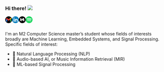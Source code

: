 ### Hi there! <img src="https://media.giphy.com/media/hvRJCLFzcasrR4ia7z/giphy.gif" width="25px">

<a href="mailto:archityadav97@gmail.com">
  <img align="left" alt="Archit's email" width="22px" src="https://raw.githubusercontent.com/archity/archity/main/assets/gmail_dark_circular.svg" />
</a>
<a href="https://www.linkedin.com/in/archit-yadav-95482b156/">
  <img align="left" alt="Archit's Linkedin" width="22px" src="https://raw.githubusercontent.com/archity/archity/main/assets/linkedin_icon_circle.svg" />
</a>
<a href="https://medium.com/@archityadav97">
  <img align="left" alt="Archit's Medium" width="22px" src="https://raw.githubusercontent.com/archity/archity/main/assets/medium_circular.svg" />
</a>
<a href="https://open.spotify.com/user/ht3095oj4tv2bn2j64ppw87mm?si=02be29f02813407b">
  <img align="left" alt="Archit's Spotify" width="22px" src="https://raw.githubusercontent.com/archity/archity/main/assets/spotify.svg" />
</a>

<br><br>

I'm an M2 Computer Science master’s student whose fields of interests broadly are Machine Learning, Embedded Systems, and Signal Processing. Specific fields of interest:

* 📜 Natural Language Processing (NLP)
* 🎵 Audio-based AI, or Music Information Retrieval (MIR)
* 📡 ML-based Signal Processing


<!--
**archity/archity** is a ✨ _special_ ✨ repository because its `README.md` (this file) appears on your GitHub profile.

Here are some ideas to get you started:

- 🔭 I’m currently working on ...
- 🌱 I’m currently learning ...
- 👯 I’m looking to collaborate on ...
- 🤔 I’m looking for help with ...
- 💬 Ask me about ...
- 📫 How to reach me: ...
- 😄 Pronouns: ...
- ⚡ Fun fact: ...
-->
